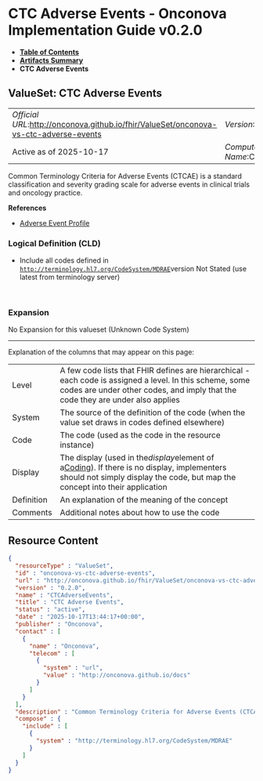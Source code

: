 # CTC Adverse Events - Onconova Implementation Guide v0.2.0

* [**Table of Contents**](toc.md)
* [**Artifacts Summary**](artifacts.md)
* **CTC Adverse Events**

## ValueSet: CTC Adverse Events 

| | |
| :--- | :--- |
| *Official URL*:http://onconova.github.io/fhir/ValueSet/onconova-vs-ctc-adverse-events | *Version*:0.2.0 |
| Active as of 2025-10-17 | *Computable Name*:CTCAdverseEvents |

 
Common Terminology Criteria for Adverse Events (CTCAE) is a standard classification and severity grading scale for adverse events in clinical trials and oncology practice. 

 **References** 

* [Adverse Event Profile](StructureDefinition-onconova-adverse-event.md)

### Logical Definition (CLD)

* Include all codes defined in [`http://terminology.hl7.org/CodeSystem/MDRAE`](http://terminology.hl7.org/6.5.0/CodeSystem-MDRAE.html)version Not Stated (use latest from terminology server)

 

### Expansion

No Expansion for this valueset (Unknown Code System)

-------

 Explanation of the columns that may appear on this page: 

| | |
| :--- | :--- |
| Level | A few code lists that FHIR defines are hierarchical - each code is assigned a level. In this scheme, some codes are under other codes, and imply that the code they are under also applies |
| System | The source of the definition of the code (when the value set draws in codes defined elsewhere) |
| Code | The code (used as the code in the resource instance) |
| Display | The display (used in the*display*element of a[Coding](http://hl7.org/fhir/R4/datatypes.html#Coding)). If there is no display, implementers should not simply display the code, but map the concept into their application |
| Definition | An explanation of the meaning of the concept |
| Comments | Additional notes about how to use the code |



## Resource Content

```json
{
  "resourceType" : "ValueSet",
  "id" : "onconova-vs-ctc-adverse-events",
  "url" : "http://onconova.github.io/fhir/ValueSet/onconova-vs-ctc-adverse-events",
  "version" : "0.2.0",
  "name" : "CTCAdverseEvents",
  "title" : "CTC Adverse Events",
  "status" : "active",
  "date" : "2025-10-17T13:44:17+00:00",
  "publisher" : "Onconova",
  "contact" : [
    {
      "name" : "Onconova",
      "telecom" : [
        {
          "system" : "url",
          "value" : "http://onconova.github.io/docs"
        }
      ]
    }
  ],
  "description" : "Common Terminology Criteria for Adverse Events (CTCAE) is a standard classification and severity grading scale for adverse events in clinical trials and oncology practice.",
  "compose" : {
    "include" : [
      {
        "system" : "http://terminology.hl7.org/CodeSystem/MDRAE"
      }
    ]
  }
}

```
